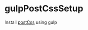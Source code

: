 # gulpPostCssSetup
Install [postCss](https://www.google.ca/url?sa=t&rct=j&q=&esrc=s&source=web&cd=1&cad=rja&uact=8&ved=0ahUKEwjSheuE1Z_JAhXCdh4KHU0kA7QQFggcMAA&url=https%3A%2F%2Fgithub.com%2Fpostcss%2Fpostcss&usg=AFQjCNEteYqCgL4rno4I2giUMwPbX7T5qQ&sig2=kyCRDp-l3Zx65sjHmxpQnA&bvm=bv.108194040,d.dmo) using gulp